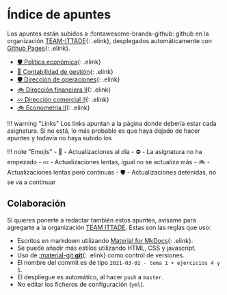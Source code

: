 # Índice de apuntes

Los apuntes están subidos a :fontawesome-brands-github: github en la organización [TEAM-ITTADE](https://github.com/team-ittade){: .elink}, desplegados automáticamente con [Github Pages](https://pages.github.com/){: .elink}.

- [🛡️ Política económica](/pol/){: .elink}
- [🚀 Contabilidad de gestión](/gest/){: .elink}
- [🛡️ Dirección de operaciones](/dop/){: .elink}
- [🚲 Dirección financiera II](/dfin2/){: .elink}
- [💤 Dirección comercial II](/dcom2/){: .elink}
- [🚲 Econometría II](/ecnm2/){: .elink}

!!! warning "Links"
    Los links apuntan a la página donde debería estar cada asignatura. Si no está, lo más probable es que haya dejado de hacer apuntes y todavía no haya subido los

!!! note "Emojis"
    - 🚀 - Actualizaciones al día
    - ⛔ - La asignatura no ha empezado
    - 💤 - Actualizaciones lentas, igual no se actualiza más
    - 🚲 - Actualizaciones lentas pero continuas
    - 🛡️ - Actualizaciones detenidas, no se va a continuar

## Colaboración

Si quieres ponerte a redactar también estos apuntes, avísame para agregarte a la organización [TEAM ITTADE](https://github.com/team-ittade). Estas son las reglas que uso:

- Escritos en markdown utilizando [Material for MkDocs](https://squidfunk.github.io/mkdocs-material/reference/abbreviations/){: .elink}.
- Se puede añadir más estilos utilizando HTML, CSS y javascript.
- Uso de [:material-git:**git**](https://git-scm.com/){: .elink} como control de versiones.
- El nombre del commit es de tipo `2021-03-01 - tema 1 + ejercicios 4 y 5`.
- El despliegue es automático, al hacer `push` a `master`.
- No editar los ficheros de configuración (`yml`).
